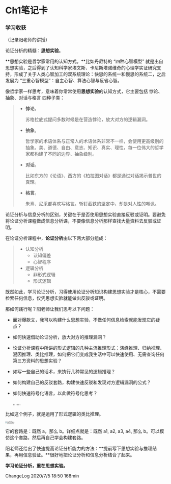 # Ch1笔记卡

### 学习收获

（记录阳老师的讲授）

论证分析的精髓：**思想实验**。

**思想实验是哲学家常用的认知方式。**比如丹尼特的 “四种心智模型” 就是出自思想实验，之后得到了认知科学家埃文斯、卡尼斯塔诺维奇的心理学实证研究支持，形成了关于人类心智加工的双系统理论：快思的系统一和慢思的系统二，之后发展为 “三重心智模型”：自主心智、算法心智与反省心智。

像哲学家一样思考，意味着你常常使用**思想实验**的认知方式，它主要包括 悖论、抽象、对话与格言 四种子类：

> - **悖论**。
>
>   苏格拉底式提问多数时候是在营造悖论，放大对方的逻辑漏洞。
>
> - **抽象**。
>
>   哲学家的术语体系与正常人的术语体系非常不一样，会使用更高级别的抽象。美、道德、自由、意志、知识、真实、理性，每一位伟大的哲学家都构建了不同的边界、抽象级别。
>
> - **对话**。
>
>   比如东方的《论语》、西方的《柏拉图对话》都是通过对话揭示普世的真理。
>
> - **格言**。
>
>   朱熹、尼采都喜欢写格言。斩钉截铁的坚定中，却是对人性的嘲讽。

论证分析与信息分析的区别，关键在于是否使用思想实验直接反驳或证明。要避免将论证分析课程做成信息分析课，不要像信息分析那样查找大量资料去反驳或证明。

在论证分析课程中，**论证分析**由以下两大部分组成：

> - 认知分析
>   - 认知偏差
>   - 心智程序
> - 逻辑分析
>   - 非形式逻辑
>   - 形式逻辑

既然如此，学习论证分析，习得使用论证分析知识构建思想实验才是核心，不需要检索任何信息，仅凭思想实验就能做出反驳或证明。

那如何践行呢？阳老师让我们思考以下问题：

- 面对爆款文，我可以构建什么思想实验，不做任何信息检索就能发现它的疑点？

- 如何快速借助论证分析，放大对方的推理漏洞？

- 论证分析课程中所讲的形式逻辑的几种主流推理形式：演绎推理、归纳推理、溯因推理、类比推理，如何把它们变成我生活中可以快速使用、无需查询任何第三方资料的思想实验？ 

- 如写一些自己的话术，来执行几种常见的逻辑推理？

- 如何构建自己的反驳套路，构建快速反驳和发现对方逻辑漏洞的公式？

- 如何快速符号化语言，以此做符号化思考？

  ……

比如这个例子，就是运用了形式逻辑的类比推理。

[<img src="https://s1.ax1x.com/2020/07/05/Upf2i8.jpg" alt="Upf2i8.jpg" style="zoom: 33%;" />](https://imgchr.com/i/Upf2i8)

它的套路是：既然 a，那么 b。详细点就是：既然 a1, a2, a3, a4,  那么 b。可以模仿这个套路，然后再自己学会构建套路。

阳老师还给出了快速提高论证分析能力的方法：**提前写下思想实验与推理结果，再用信息验证。**很好地把论证分析和信息分析结合了起来。

**学习论证分析，重在思想实验。**





ChangeLog  2020/7/5  18:50  168min